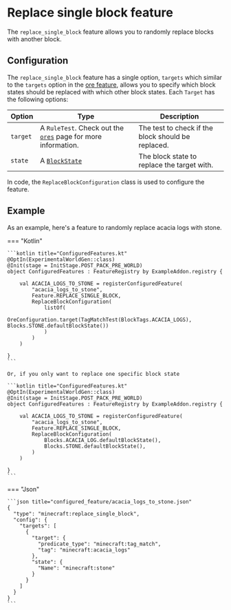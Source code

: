 # Replace single block feature

The `replace_single_block` feature allows you to randomly replace blocks with another block.

## Configuration

The `replace_single_block` feature has a single option, `targets` which similar to the `targets` option in the [ore feature](ores.md),
allows you to specify which block states should be replaced with which other block states. Each `Target` has the following options:

| Option   | Type                                                                             | Description                                        |
|----------|----------------------------------------------------------------------------------|----------------------------------------------------|
| `target` | A `RuleTest`. Check out the [`ores`](ores.md#targets) page for more information. | The test to check if the block should be replaced. |
| `state`  | A [`BlockState`](../../types/block-state.md)                                     | The block state to replace the target with.        |

In code, the `ReplaceBlockConfiguration` class is used to configure the feature.

## Example

As an example, here's a feature to randomly replace acacia logs with stone.

=== "Kotlin"

    ```kotlin title="ConfiguredFeatures.kt"
    @OptIn(ExperimentalWorldGen::class)
    @Init(stage = InitStage.POST_PACK_PRE_WORLD)
    object ConfiguredFeatures : FeatureRegistry by ExampleAddon.registry {
    
        val ACACIA_LOGS_TO_STONE = registerConfiguredFeature(
            "acacia_logs_to_stone",
            Feature.REPLACE_SINGLE_BLOCK,
            ReplaceBlockConfiguration(
                listOf(
                    OreConfiguration.target(TagMatchTest(BlockTags.ACACIA_LOGS), Blocks.STONE.defaultBlockState())
                )
            )
        )
    
    }
    ```

    Or, if you only want to replace one specific block state
    
    ```kotlin title="ConfiguredFeatures.kt"
    @OptIn(ExperimentalWorldGen::class)
    @Init(stage = InitStage.POST_PACK_PRE_WORLD)
    object ConfiguredFeatures : FeatureRegistry by ExampleAddon.registry {
    
        val ACACIA_LOGS_TO_STONE = registerConfiguredFeature(
            "acacia_logs_to_stone",
            Feature.REPLACE_SINGLE_BLOCK,
            ReplaceBlockConfiguration(
                Blocks.ACACIA_LOG.defaultBlockState(),
                Blocks.STONE.defaultBlockState(),
            )
        )
    
    }
    ```

=== "Json"

    ```json title="configured_feature/acacia_logs_to_stone.json"
    {
      "type": "minecraft:replace_single_block",
      "config": {
        "targets": [
          {
            "target": {
              "predicate_type": "minecraft:tag_match",
              "tag": "minecraft:acacia_logs"
            },
            "state": {
              "Name": "minecraft:stone"
            }
          }
        ]
      }
    }
    ```
